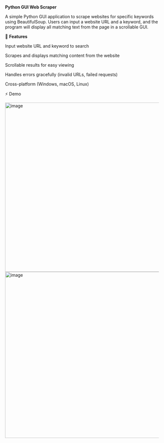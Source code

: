 **Python GUI Web Scraper**

A simple Python GUI application to scrape websites for specific keywords using BeautifulSoup. Users can input a website URL and a keyword, and the program will display all matching text from the page in a scrollable GUI.

🧩 **Features**

Input website URL and keyword to search

Scrapes and displays matching content from the website

Scrollable results for easy viewing

Handles errors gracefully (invalid URLs, failed requests)

Cross-platform (Windows, macOS, Linux)

⚡ Demo

<img width="711" height="552" alt="image" src="https://github.com/user-attachments/assets/c73d1f40-7b92-4c64-b1db-7172d219abef" />
<img width="702" height="542" alt="image" src="https://github.com/user-attachments/assets/a83fa8af-ca5e-4a19-8348-e62700bca294" />
